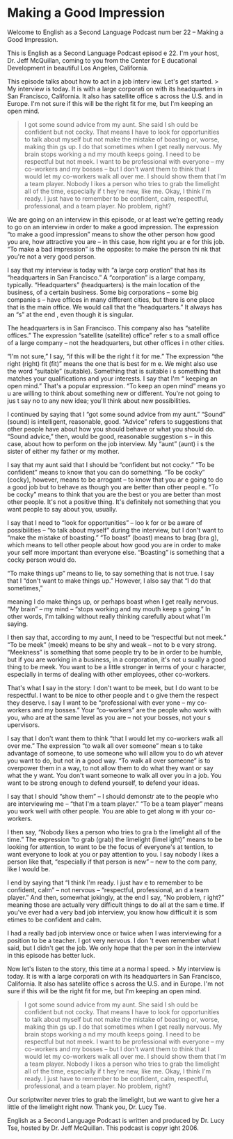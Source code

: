 # Making a Good Impression

Welcome to English as a Second Language Podcast num ber 22 – Making a Good Impression.

This is English as a Second Language Podcast episod e 22. I'm your host, Dr. Jeff McQuillan, coming to you from the Center for E ducational Development in beautiful Los Angeles, California.

This episode talks about how to act in a job interv iew. Let's get started. > My interview is today. It is with a large corporati on with its headquarters in San Francisco, California. It also has satellite office s across the U.S. and in Europe. I'm not sure if this will be the right fit for me, but I'm keeping an open mind.
> I got some sound advice from my aunt. She said I sh ould be confident but not cocky. That means I have to look for opportunities to talk about myself but not make the mistake of boasting or, worse, making thin gs up. I do that sometimes when I get really nervous. My brain stops working a nd my mouth keeps going.
> I need to be respectful but not meek. I want to be professional with everyone – my co-workers and my bosses – but I don't want them  to think that I would let my co-workers walk all over me.
> I should show them that I'm a team player. Nobody l ikes a person who tries to grab the limelight all of the time, especially if t hey're new, like me.
> Okay, I think I'm ready. I just have to remember to  be confident, calm, respectful, professional, and a team player. No problem, right?

We are going on an interview in this episode, or at  least we’re getting ready to go on an interview in order to make a good impression.  The expression “to make a good impression” means to show the other person how  good you are, how attractive you are – in this case, how right you ar e for this job. “To make a bad impression” is the opposite: to make the person thi nk that you're not a very good person.

I say that my interview is today with “a large corp oration” that has its “headquarters in San Francisco.” A “corporation” is  a large company, typically. “Headquarters” (headquarters) is the main location of the business, of a certain business. Some big corporations – some big companie s – have offices in many different cities, but there is one place that is the main office. We would call that the “headquarters.” It always has an “s” at the end , even though it is singular.

The headquarters is in San Francisco. This company also has “satellite offices.” The expression “satellite (satellite) office” refer s to a small office of a large company – not the headquarters, but other offices i n other cities.

“I'm not sure,” I say, “if this will be the right f it for me.” The expression “the right (right) fit (fit)” means the one that is best for m e. We might also use the word “suitable” (suitable). Something that is suitable i s something that matches your qualifications and your interests. I say that I'm “ keeping an open mind.” That's a popular expression. “To keep an open mind” means yo u are willing to think about something new or different. You're not going to jus t say no to any new idea; you'll think about new possibilities.

I continued by saying that I “got some sound advice  from my aunt.” “Sound” (sound) is intelligent, reasonable, good. “Advice” refers to suggestions that other people have about how you should behave or what you  should do. “Sound advice,” then, would be good, reasonable suggestion s – in this case, about how to perform on the job interview. My “aunt” (aunt) i s the sister of either my father or my mother.

I say that my aunt said that I should be “confident  but not cocky.” “To be confident” means to know that you can do something.  “To be cocky” (cocky), however, means to be arrogant – to know that you ar e going to do a good job but to behave as though you are better than other peopl e. “To be cocky” means to think that you are the best or you are better than most other people. It's not a positive thing. It's definitely not something that you want people to say about you, usually.

I say that I need to “look for opportunities” – loo k for or be aware of possibilities – “to talk about myself” during the interview, but I don't want to “make the mistake of boasting.” “To boast” (boast) means to brag (bra g), which means to tell other people about how good you are in order to make your self more important than everyone else. “Boasting” is something that a cocky  person would do.

“To make things up” means to lie, to say something that is not true. I say that I “don't want to make things up.” However, I also say  that “I do that sometimes,”

meaning I do make things up, or perhaps boast when I get really nervous. “My brain” – my mind – “stops working and my mouth keep s going.” In other words, I'm talking without really thinking carefully about  what I'm saying.

I then say that, according to my aunt, I need to be  “respectful but not meek.” “To be meek” (meek) means to be shy and weak – not to b e very strong. “Meekness” is something that some people try to be in order to  be humble, but if you are working in a business, in a corporation, it's not u sually a good thing to be meek. You want to be a little stronger in terms of your c haracter, especially in terms of dealing with other employees, other co-workers.

That's what I say in the story: I don't want to be meek, but I do want to be respectful. I want to be nice to other people and t o give them the respect they deserve. I say I want to be “professional with ever yone – my co-workers and my bosses.” Your “co-workers” are the people who work with you, who are at the same level as you are – not your bosses, not your s upervisors.

I say that I don't want them to think “that I would  let my co-workers walk all over me.” The expression “to walk all over someone” mean s to take advantage of someone, to use someone who will allow you to do wh atever you want to do, but not in a good way. “To walk all over someone” is to  overpower them in a way, to not allow them to do what they want or say what the y want. You don't want someone to walk all over you in a job. You want to be strong enough to defend yourself, to defend your ideas.

I say that I should “show them” – I should demonstr ate to the people who are interviewing me – “that I'm a team player.” “To be a team player” means you work well with other people. You are able to get along w ith your co-workers.

I then say, “Nobody likes a person who tries to gra b the limelight all of the time.” The expression “to grab (grab) the limelight (limel ight)” means to be looking for attention, to want to be the focus of everyone's at tention, to want everyone to look at you or pay attention to you. I say nobody l ikes a person like that, “especially if that person is new” – new to the com pany, like I would be.

I end by saying that “I think I'm ready. I just hav e to remember to be confident, calm” – not nervous – “respectful, professional, an d a team player.” And then, somewhat jokingly, at the end I say, “No problem, r ight?” meaning those are actually very difficult things to do all at the sam e time. If you've ever had a very bad job interview, you know how difficult it is som etimes to be confident and calm.

I had a really bad job interview once or twice when  I was interviewing for a position to be a teacher. I got very nervous. I don 't even remember what I said, but I didn't get the job. We only hope that the per son in the interview in this episode has better luck.

Now let's listen to the story, this time at a norma l speed.  > My interview is today. It is with a large corporati on with its headquarters in San Francisco, California. It also has satellite office s across the U.S. and in Europe. I'm not sure if this will be the right fit for me, but I'm keeping an open mind.
> I got some sound advice from my aunt. She said I sh ould be confident but not cocky. That means I have to look for opportunities to talk about myself but not make the mistake of boasting or, worse, making thin gs up. I do that sometimes when I get really nervous. My brain stops working a nd my mouth keeps going.
> I need to be respectful but not meek. I want to be professional with everyone – my co-workers and my bosses – but I don't want them  to think that I would let my co-workers walk all over me.
> I should show them that I'm a team player. Nobody l ikes a person who tries to grab the limelight all of the time, especially if t hey're new, like me.
> Okay, I think I'm ready. I just have to remember to  be confident, calm, respectful, professional, and a team player. No problem, right?

Our scriptwriter never tries to grab the limelight,  but we want to give her a little of the limelight right now. Thank you, Dr. Lucy Tse.

English as a Second Language Podcast is written and  produced by Dr. Lucy Tse, hosted by Dr. Jeff McQuillan. This podcast is copyr ight 2006.

